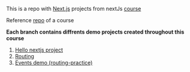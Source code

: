 This is a repo with [Next.js](https://nextjs.org/) projects from nextJs [course](https://ua.udemy.com/course/nextjs-react-the-complete-guide/learn/lecture/25145028#overview)

Reference [repo](https://github.com/mschwarzmueller/nextjs-course-code) of a course

**Each branch contains diffrents demo projects created throughout this course**

1. [Hello nextjs project](https://github.com/kujo205/nextjs/tree/demo-01)
2. [Routing](https://github.com/kujo205/nextjs/tree/routing-02)
3. [Events demo (routing-practice)](https://github.com/kujo205/nextjs/tree/routing-practice-02)
